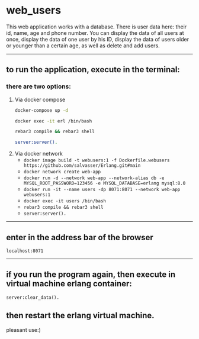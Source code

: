 web_users
==================================================
This web application works with a database. 
There is user data here: their id, name, age and phone number. 
You can display the data of all users at once, display the data of one user by his ID, display the data of users older or younger than a certain age, as well as delete and add users.

------------------------------------------------
to run the application, execute in the terminal:
------------------------------------------------ 
### there are two options:
 1. Via docker compose
    ~~~bash
    docker-compose up -d
    ~~~
    ~~~bash
    docker exec -it erl /bin/bash
    ~~~
    ~~~bash
    rebar3 compile && rebar3 shell
    ~~~
    ~~~bash
    server:server().
    ~~~
 2. Via docker network
    - `docker image build -t webusers:1 -f Dockerfile.webusers https://github.com/salvasser/Erlang.git#main`
    - `docker network create web-app`
    - `docker run -d --network web-app --network-alias db -e MYSQL_ROOT_PASSWORD=123456 -e MYSQL_DATABASE=erlang mysql:8.0`
    - `docker run -it --name users -dp 8071:8071 --network web-app webusers:1`
    - `docker exec -it users /bin/bash`
    - `rebar3 compile && rebar3 shell`
    - `server:server().`
------------------------------------------------
enter in the address bar of the browser
------------------------------------------------

	localhost:8071
------------------------------------------------
if you run the program again, then execute in virtual machine erlang container:
------------------------------------------------

	server:clear_data().
	
then restart the erlang virtual machine.
------------------------------------------------


pleasant use:)
